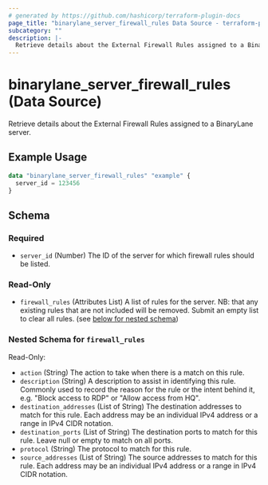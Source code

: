 ```yaml
---
# generated by https://github.com/hashicorp/terraform-plugin-docs
page_title: "binarylane_server_firewall_rules Data Source - terraform-provider-binarylane"
subcategory: ""
description: |-
  Retrieve details about the External Firewall Rules assigned to a BinaryLane server.
---
```


# binarylane_server_firewall_rules (Data Source)

Retrieve details about the External Firewall Rules assigned to a BinaryLane server.

## Example Usage

```terraform
data "binarylane_server_firewall_rules" "example" {
  server_id = 123456
}
```

<!-- schema generated by tfplugindocs -->
## Schema

### Required

- `server_id` (Number) The ID of the server for which firewall rules should be listed.

### Read-Only

- `firewall_rules` (Attributes List) A list of rules for the server. NB: that any existing rules that are not included will be removed. Submit an empty list to clear all rules. (see [below for nested schema](#nestedatt--firewall_rules))

<a id="nestedatt--firewall_rules"></a>
### Nested Schema for `firewall_rules`

Read-Only:

- `action` (String) The action to take when there is a match on this rule.
- `description` (String) A description to assist in identifying this rule. Commonly used to record the reason for the rule or the intent behind it, e.g. "Block access to RDP" or "Allow access from HQ".
- `destination_addresses` (List of String) The destination addresses to match for this rule. Each address may be an individual IPv4 address or a range in IPv4 CIDR notation.
- `destination_ports` (List of String) The destination ports to match for this rule. Leave null or empty to match on all ports.
- `protocol` (String) The protocol to match for this rule.
- `source_addresses` (List of String) The source addresses to match for this rule. Each address may be an individual IPv4 address or a range in IPv4 CIDR notation.
